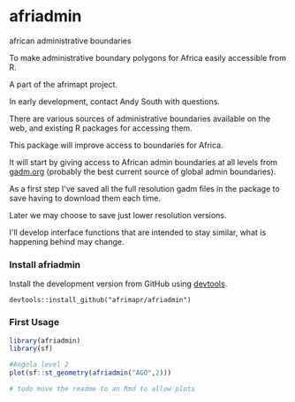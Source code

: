 # afriadmin
african administrative boundaries

To make administrative boundary polygons for Africa easily accessible from R.

A part of the afrimapt project.

In early development, contact Andy South with questions.


There are various sources of administrative boundaries available on the web, and existing R packages for accessing them.

This package will improve access to boundaries for Africa.

It will start by giving access to African admin boundaries at all levels from [gadm.org](https://gadm.org/) (probably the best current source of global admin boundaries).

As a first step I've saved all the full resolution gadm files in the package to save having to download them each time.

Later we may choose to save just lower resolution versions.

I'll develop interface functions that are intended to stay similar, what is happening behind may change. 


### Install afriadmin

Install the development version from GitHub using [devtools](https://github.com/hadley/devtools).

    devtools::install_github("afrimapr/afriadmin")


### First Usage

``` r
library(afriadmin)
library(sf)

#Angola level 2
plot(sf::st_geometry(afriadmin("AGO",2)))

# todo move the readme to an Rmd to allow plots

```



